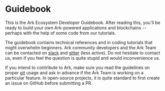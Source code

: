 # Guidebook

This is the Ark Ecosystem Developer Guidebook. After reading this, you'll be ready to build your own Ark-powered applications and blockchains -- perhaps with the help of some code from our tutorials.

The guidebook contains technical references and in coding tutorials that might overwhelm beginners. Ark community developers and the Ark Team can be contacted on [slack](https://ark.io/slack) and [gitter](https://gitter.im/ark-developers/Lobby) (less active). Do not hesitate to contact us, even if you feel the question is quite stupid and would inconvenience us.

If you intend to contribute to Ark, make sure you read the guidelines on proper [git](/guidebook/contribution-guidelines/git-commit-guidelines.md) usage and ask in advance if the Ark Team is working on a particular feature. In open-source projects, it is quite standard to first create an issue on GitHub before submitting a PR.